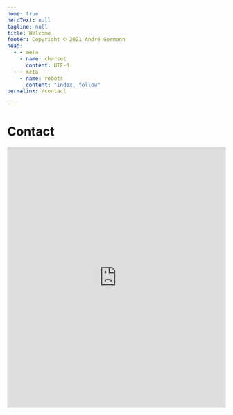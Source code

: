 ```yaml
---
home: true
heroText: null
tagline: null
title: Welcome
footer: Copyright © 2021 André Germann
head:
  - - meta
    - name: charset
      content: UTF‑8
  - - meta
    - name: robots
      content: "index, follow"
permalink: /contact

---
```


# Contact

<iframe src="https://contact.buanet.de" style="border:0px #ffffff none;" name="contact" scrolling="no" frameborder="1" marginheight="0px" marginwidth="0px" height="600px" width="100%" allowfullscreen></iframe>
